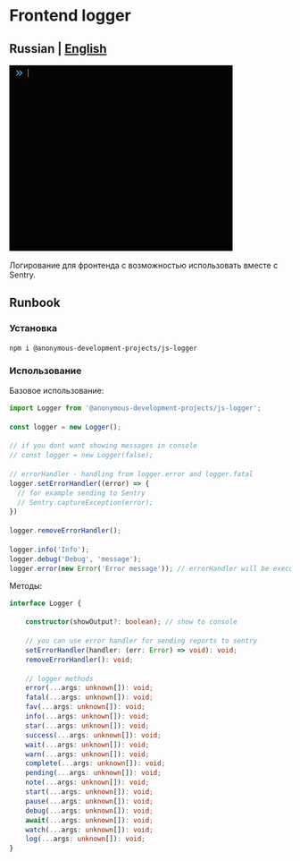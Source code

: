 # Frontend logger

## Russian | [English](./README.md)

![console-output](docs/media/console-output.gif)

Логирование для фронтенда с возможностью использовать вместе с Sentry.

## Runbook

### Установка

```bash
npm i @anonymous-development-projects/js-logger
```

### Использование

Базовое использование:

```javascript
import Logger from '@anonymous-development-projects/js-logger';

const logger = new Logger();

// if you dont want showing messages in console
// const logger = new Logger(false); 

// errorHandler - handling from logger.error and logger.fatal
logger.setErrorHandler((error) => {
  // for example sending to Sentry
  // Sentry.captureException(error);
})

logger.removeErrorHandler();

logger.info('Info');
logger.debug('Debug', 'message');
logger.error(new Error('Error message')); // errorHandler will be executed if errorHandler is present
```

Методы:

```typescript
interface Logger {
  
    constructor(showOutput?: boolean); // show to console

    // you can use error handler for sending reports to sentry
    setErrorHandler(handler: (err: Error) => void): void;
    removeErrorHandler(): void;
    
    // logger methods
    error(...args: unknown[]): void;
    fatal(...args: unknown[]): void;
    fav(...args: unknown[]): void;
    info(...args: unknown[]): void;
    star(...args: unknown[]): void;
    success(...args: unknown[]): void;
    wait(...args: unknown[]): void;
    warn(...args: unknown[]): void;
    complete(...args: unknown[]): void;
    pending(...args: unknown[]): void;
    note(...args: unknown[]): void;
    start(...args: unknown[]): void;
    pause(...args: unknown[]): void;
    debug(...args: unknown[]): void;
    await(...args: unknown[]): void;
    watch(...args: unknown[]): void;
    log(...args: unknown[]): void;
}
```

